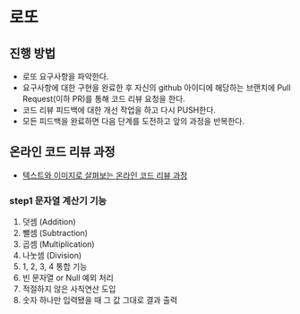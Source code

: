 # 로또
## 진행 방법
* 로또 요구사항을 파악한다.
* 요구사항에 대한 구현을 완료한 후 자신의 github 아이디에 해당하는 브랜치에 Pull Request(이하 PR)를 통해 코드 리뷰 요청을 한다.
* 코드 리뷰 피드백에 대한 개선 작업을 하고 다시 PUSH한다.
* 모든 피드백을 완료하면 다음 단계를 도전하고 앞의 과정을 반복한다.

## 온라인 코드 리뷰 과정
* [텍스트와 이미지로 살펴보는 온라인 코드 리뷰 과정](https://github.com/next-step/nextstep-docs/tree/master/codereview)


### step1 문자열 계산기 기능
1. 덧셈 (Addition)
2. 뺄셈 (Subtraction)
3. 곱셈 (Multiplication)
4. 나눗셈 (Division)
5. 1, 2, 3, 4 통합 기능
6. 빈 문자열 or Null 예외 처리
7. 적절하지 않은 사칙연산 도입
8. 숫자 하나만 입력됐을 때 그 값 그대로 결과 출력